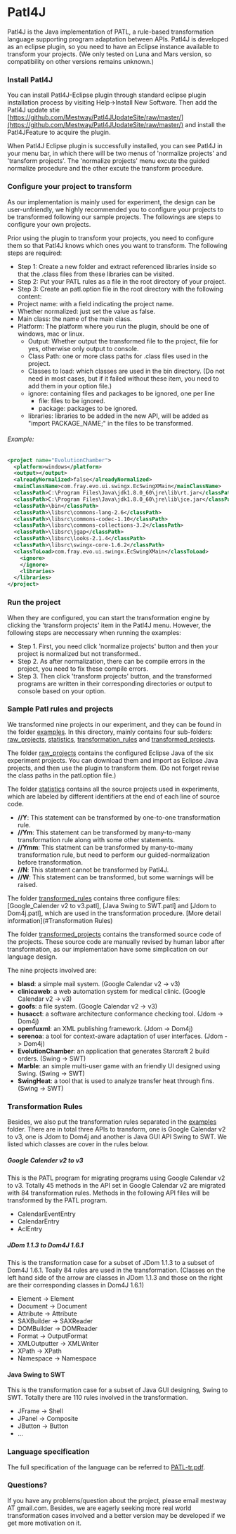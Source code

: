 # Patl4J
Patl4J is the Java implementation of PATL, a rule-based transformation language supporting program adaptation between APIs. Patl4J is developed as an eclipse plugin, so you need to have an Eclipse instance available to transform your projects. (We only tested on Luna and Mars version, so compatibility on other versions remains unknown.)


### Install Patl4J
You can install Patl4J-Eclipse plugin through standard eclipse plugin installation process by visiting Help->Install New Software. Then add the Patl4J update stie  [https://github.com/Mestway/Patl4JUpdateSite/raw/master/](https://github.com/Mestway/Patl4JUpdateSite/raw/master/) and install the Patl4JFeature to acquire the plugin.

When Patl4J Eclipse plugin is successfully installed, you can see Patl4J in your menu bar, in which there will be two menus of 'normalize projects' and 'transform projects'. The 'normalize projects' menu excute the guided normalize procedure and the other excute the transform procedure.

### Configure your project to transform
As our implementation is mainly used for experiment, the design can be user-unfriendly, we highly recommended you to configure your projects to be transformed following our sample projects. The followings are steps to configure your own projects.

Prior using the plugin to transform your projects, you need to configure them so that Patl4J knows which ones you want to transform. The following steps are required:
 * Step 1: Create a new folder and extract referenced libraries inside so that the .class files from these libraries can be visited. 
 * Step 2: Put your PATL rules as a file in the root directory of your project.
 * Step 3: Create an patl.option file in the root directory with the following content:
  * Project name: with a field indicating the project name.
  * Whether normalized: just set the value as false.
  * Main class: the name of the main class.
  * Platform: The platform where you run the plugin, should be one of windows, mac or linux.
    * Output: Whether output the transformed file to the project, file for yes, otherwise only output to console.
    * Class Path: one or more class paths for .class files used in the project.
    * Classes to load: which classes are used in the bin directory. (Do not need in most cases, but if it failed without these item, you need to add them in your option file.)
    * ignore: containing files and packages to be ignored, one per line
      * file: files to be ignored.
      * package: packages to be ignored.
    * libraries: libraries to be added in the new API, will be added as "import PACKAGE_NAME;" in the files to be transformed.

###### Example:
```xml
<project name="EvolutionChamber">
  <platform>windows</platform>
  <output></output>
  <alreadyNormalized>false</alreadyNormalized>
  <mainClassName>com.fray.evo.ui.swingx.EcSwingXMain</mainClassName>
  <classPath>C:\Program Files\Java\jdk1.8.0_60\jre\lib\rt.jar</classPath>
  <classPath>C:\Program Files\Java\jdk1.8.0_60\jre\lib\jce.jar</classPath>
  <classPath>\bin</classPath>
  <classPath>\libsrc\commons-lang-2.6</classPath>
  <classPath>\libsrc\commons-codec-1.10</classPath>
  <classPath>\libsrc\commons-collections-3.2</classPath>
  <classPath>\libsrc\jgap</classPath>
  <classPath>\libsrc\looks-2.1.4</classPath>
  <classPath>\libsrc\swingx-core-1.6.2</classPath>
  <classToLoad>com.fray.evo.ui.swingx.EcSwingXMain</classToLoad>
    <ignore>
    </ignore>
    <libraries>
  </libraries>
</project>
```

### Run the project
When they are configured, you can start the transformation engine by clicking the 'transform projects' item in the Patl4J menu. However, the following steps are neccessary when running the examples:
* Step 1. First, you need click 'normalize projects' button and then your project is normalized but not transformed..
* Step 2. As after normalization, there can be compile errors in the project, you need to fix these compile errors.
* Step 3. Then click 'transform projects' button, and the transformed programs are written in their corresponding directories or output to console based on your option.

### Sample Patl rules and projects
We transformed nine projects in our experiment, and they can be found in the folder [examples](https://github.com/Mestway/Patl4J/tree/master/examples). In this directory, mainly contains four sub-folders: [raw_projects](https://github.com/Mestway/Patl4J/tree/master/examples/raw_projects), [statistics](https://github.com/Mestway/Patl4J/tree/master/examples/statistics), [transformation_rules](https://github.com/Mestway/Patl4J/tree/master/examples/transformation_rules) and [transformed_projects](https://github.com/Mestway/Patl4J/tree/master/examples/transformed_projects).

The folder [raw_projects](https://github.com/Mestway/Patl4J/tree/master/examples/raw_projects) contains the configured Eclipse Java of the six experiment projects. You can download them and import as Eclipse Java projects, and then use the plugin to transform them. (Do not forget revise the class paths in the patl.option file.) 

The folder [statistics](https://github.com/Mestway/Patl4J/tree/master/examples/statistics) contains all the source projects used in experiments, which are labeled by different identifiers at the end of each line of source code.
  * __//Y__: This statement can be transformed by one-to-one transformation rule.
  * __//Ym__: This statement can be transformed by many-to-many transformation rule along with some other statements.
  * __//Ymm__: This statment can be transformed by many-to-many transformation rule, but need to perform our guided-normalization before transformation.
  * __//N__: This statment cannot be transformed by Patl4J.
  * __//W__: This statement can be transformed, but some warnings will be raised.

The folder [transformed_rules](https://github.com/Mestway/Patl4J/tree/master/examples/transformed_rules) contains three configure files: [Google_Calender v2 to v3.patl], [Java Swing to SWT.patl] and [Jdom to Dom4j.patl], which are used in the transformation procedure. [More detail information](#Transformation Rules)

The folder [transformed_projects](https://github.com/Mestway/Patl4J/tree/master/examples/transformed_projects) contains the transformed source code of the projects. These source code are manually revised by human labor after transformation, as our implementation have some simplication on our language design.

The nine projects involved are: 

  * __blasd__: a simple mail system. (Google Calendar v2 -> v3)
  * __clinicaweb__: a web automation system for medical clinic. (Google Calendar v2 -> v3)
  * __goofs__: a file system. (Google Calendar v2 -> v3)
  * __husacct__: a software architecture conformance checking tool. (Jdom -> Dom4j)
  * __openfuxml__: an XML publishing framework. (Jdom -> Dom4j)
  * __serenoa__:  a tool for context-aware adaptation of user interfaces. (Jdom -> Dom4j)
  * __EvolutionChamber__: an application that generates Starcraft 2 build orders. (Swing -> SWT)
  * __Marble__: an simple multi-user game with an friendly UI designed using Swing. (Swing -> SWT)
  * __SwingHeat__: a tool that is used to analyze transfer heat through fins. (Swing -> SWT)

### Transformation Rules
Besides, we also put the transformation rules separated in the [examples](https://github.com/Mestway/Patl4J/tree/master/examples/transformation_rules) folder. There are in total three APIs to transform, one is Google Calendar v2 to v3, one is Jdom to Dom4j and another is Java GUI API Swing to SWT. We listed which classes are cover in the rules below.

##### Google Calender v2 to v3
  This is the PATL program for migrating programs using Google Calendar v2 to v3. Totally 45 methods in the API set in Google Calendar v2 are migrated with 84 transformation rules. Methods in the following API files will be transformed by the PATL program. 
  * CalendarEventEntry
  * CalendarEntry
  * AclEntry
  
##### JDom 1.1.3 to Dom4J 1.6.1
  This is the transformation case for a subset of JDom 1.1.3 to a subset of Dom4J 1.6.1. Toally 84 rules are used in the transformation.
  (Classes on the left hand side of the arrow are classes in JDom 1.1.3 and those on the right are their corresponding classes in Dom4J 1.6.1)
  * Element -> Element
  * Document -> Document
  * Attribute -> Attribute
  * SAXBuilder -> SAXReader
  * DOMBuilder -> DOMReader
  * Format -> OutputFormat
  * XMLOutputter -> XMLWriter
  * XPath -> XPath
  * Namespace -> Namespace

#### Java Swing to SWT
  This is the transformation case for a subset of Java GUI designing, Swing to SWT. Totally there are 110 rules involved in the transformation.
  * JFrame -> Shell
  * JPanel -> Composite
  * JButton -> Button
  * ...

### Language specification
The full specification of the language can be referred to [PATL-tr.pdf](https://github.com/Mestway/Patl4J/blob/master/PATL-tr.pdf).

### Questions?
If you have any problems/question about the project, please email mestway AT gmail.com. Besides, we are eagerly seeking more real world transformation cases involved and a better version may be developed if we get more motivation on it. 

